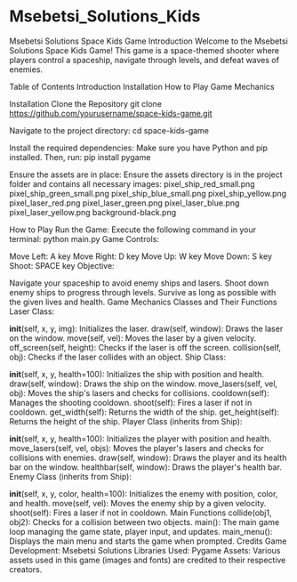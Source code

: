 # Msebetsi_Solutions_Kids

Msebetsi Solutions Space Kids Game
Introduction
Welcome to the Msebetsi Solutions Space Kids Game! This game is a space-themed shooter where players control a spaceship, navigate through levels, and defeat waves of enemies.


Table of Contents
Introduction
Installation
How to Play
Game Mechanics



Installation
Clone the Repository
git clone https://github.com/yourusername/space-kids-game.git

Navigate to the project directory:
cd space-kids-game

Install the required dependencies:
Make sure you have Python and pip installed. Then, run:
pip install pygame

Ensure the assets are in place:
Ensure the assets directory is in the project folder and contains all necessary images:
pixel_ship_red_small.png
pixel_ship_green_small.png
pixel_ship_blue_small.png
pixel_ship_yellow.png
pixel_laser_red.png
pixel_laser_green.png
pixel_laser_blue.png
pixel_laser_yellow.png
background-black.png


How to Play
Run the Game:
Execute the following command in your terminal:
python main.py
Game Controls:

Move Left: A key
Move Right: D key
Move Up: W key
Move Down: S key
Shoot: SPACE key
Objective:

Navigate your spaceship to avoid enemy ships and lasers.
Shoot down enemy ships to progress through levels.
Survive as long as possible with the given lives and health.
Game Mechanics
Classes and Their Functions
Laser Class:

__init__(self, x, y, img): Initializes the laser.
draw(self, window): Draws the laser on the window.
move(self, vel): Moves the laser by a given velocity.
off_screen(self, height): Checks if the laser is off the screen.
collision(self, obj): Checks if the laser collides with an object.
Ship Class:

__init__(self, x, y, health=100): Initializes the ship with position and health.
draw(self, window): Draws the ship on the window.
move_lasers(self, vel, obj): Moves the ship's lasers and checks for collisions.
cooldown(self): Manages the shooting cooldown.
shoot(self): Fires a laser if not in cooldown.
get_width(self): Returns the width of the ship.
get_height(self): Returns the height of the ship.
Player Class (inherits from Ship):

__init__(self, x, y, health=100): Initializes the player with position and health.
move_lasers(self, vel, objs): Moves the player's lasers and checks for collisions with enemies.
draw(self, window): Draws the player and its health bar on the window.
healthbar(self, window): Draws the player's health bar.
Enemy Class (inherits from Ship):

__init__(self, x, y, color, health=100): Initializes the enemy with position, color, and health.
move(self, vel): Moves the enemy ship by a given velocity.
shoot(self): Fires a laser if not in cooldown.
Main Functions
collide(obj1, obj2): Checks for a collision between two objects.
main(): The main game loop managing the game state, player input, and updates.
main_menu(): Displays the main menu and starts the game when prompted.
Credits
Game Development: Msebetsi Solutions
Libraries Used: Pygame
Assets: Various assets used in this game (images and fonts) are credited to their respective creators.
